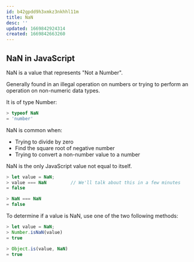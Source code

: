```yaml
---
id: b42gpdd9h3xmkz3nkhhl11m
title: NaN
desc: ''
updated: 1669842924314
created: 1669842663260
---
```

## NaN in JavaScript

NaN is a value that represents "Not a Number". 

Generally found in an illegal operation on numbers or trying to perform an operation on non-numeric data types.

It is of type Number:
```js
> typeof NaN
= 'number'
```

NaN is common when:
* Trying to divide by zero
* Find the square root of negative number
* Trying to convert a non-number value to a number

NaN is the only JavaScript value not equal to itself. 
```js
> let value = NaN;
> value === NaN         // We'll talk about this in a few minutes
= false

> NaN === NaN
= false
```

To determine if a value is NaN, use one of the two following methods:
```js
> let value = NaN;
> Number.isNaN(value)
= true

> Object.is(value, NaN)
= true
```
